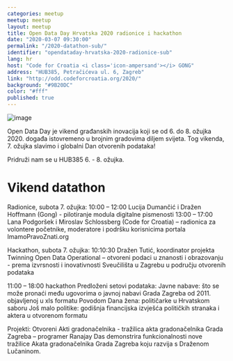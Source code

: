 ```yaml
---
categories: meetup
meetup: meetup
layout: meetup
title: Open Data Day Hrvatska 2020 radionice i hackathon
date: "2020-03-07 09:30:00"
permalink: "/2020-datathon-sub/"
identifier: "opendataday-hrvatska-2020-radionice-sub"
lang: hr
host: "Code for Croatia <i class='icon-ampersand'></i> GONG"
address: "HUB385, Petračićeva ul. 6, Zagreb"
link: "http://odd.codeforcroatia.org/2020/"
background: "#9B20DC"
color: "#fff"
published: true
---
```


![image](https://odd.codeforcroatia.org/2019/img/logos/ODD_official_logo.png)

Open Data Day je vikend građanskih inovacija koji se od 6. do 8. ožujka 2020. događa istovremeno u brojnim gradovima diljem svijeta. Tog vikenda, 7. ožujka slavimo i globalni Dan otvorenih podataka!

Pridruži nam se u HUB385 6. - 8. ožujka.

# Vikend datathon

Radionice, subota 7. ožujka:
10:00 – 12:00 Lucija Dumančić i Dražen Hoffmann (Gong) - pilotiranje modula digitalne pismenosti 
13:00 – 17:00 Lana Podgoršek i Miroslav Schlossberg (Code for Croatia) – radionica za volontere početnike, moderatore i podršku korisnicima portala ImamoPravoZnati.org 
 
Hackathon, subota 7. ožujka:
10:10:30 Dražen Tutić, koordinator projekta Twinning Open Data Operational – otvoreni podaci u znanosti i obrazovanju - prema izvrsnosti i inovativnosti Sveučilišta u Zagrebu u području otvorenih podataka
 
11:00 – 18:00 hackathon
Predloženi setovi podataka:
Javne nabave: što se može pronaći među ugovorima o javnoj nabavi Grada Zagreba od 2011. objavljenoj u xls formatu
Povodom Dana žena: političarke u Hrvatskom saboru
Još malo politike: godišnja financijska izvješća političkih stranaka i aktera u otvorenom formatu
 	
Projekti:
Otvoreni Akti gradonačelnika - tražilica akta gradonačelnika Grada Zagreba – programer Ranajay Das demonstrira funkcionalnosti nove tražilice Akata gradonačelnika Grada Zagreba koju razvija s Draženom Lučaninom. 
